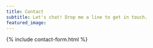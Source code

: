 ```yaml
---
title: Contact
subtitle: Let's chat! Drop me a line to get in touch.
featured_image:
---
```


{% include contact-form.html %}